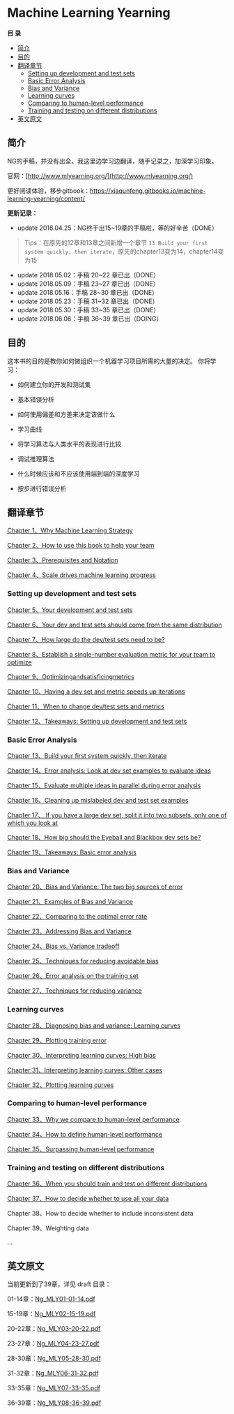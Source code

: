 # Machine Learning Yearning

**目  录**

* [简介](#简介)
* [目的](#目的)
* [翻译章节](#翻译章节)
    * [Setting up development and test sets](#setting-up-development-and-test-sets)
    * [Basic Error Analysis](#basic-error-analysis)
    * [Bias and Variance](#bias-and-variance)
    * [Learning curves](#learning-curves)
    * [Comparing to human-level performance](#comparing-to-human-level-performance)
    * [Training and testing on different distributions](#training-and-testing-on-different-distributions)
* [英文原文](#英文原文)

## 简介

NG的手稿，并没有出全。我这里边学习边翻译，随手记录之，加深学习印象。 

官网：[http://www.mlyearning.org/](http://www.mlyearning.org/)

更好阅读体验，移步gitbook：https://xiaqunfeng.gitbooks.io/machine-learning-yearning/content/

**更新记录：**

- update 2018.04.25：NG终于出15~19章的手稿啦，等的好辛苦（DONE）

> Tips：在原先的12章和13章之间新增一个章节 `13 Build your first system quickly, then iterate`，原先的chapter13变为14，chapter14变为15

- update 2018.05.02：手稿 20~22 章已出（DONE）
- update 2018.05.09：手稿 23~27 章已出（DONE）
- update 2018.05.16：手稿 28~30 章已出（DONE）
- update 2018.05.23：手稿 31~32 章已出（DONE）
- update 2018.05.30：手稿 33~35 章已出（DONE）
- update 2018.06.06：手稿 36~39 章已出（DOING）

## 目的

这本书的目的是教你如何做组织一个机器学习项目所需的大量的决定。 你将学习：

* 如何建立你的开发和测试集

* 基本错误分析

* 如何使用偏差和方差来决定该做什么

* 学习曲线

* 将学习算法与人类水平的表现进行比较

* 调试推理算法

* 什么时候应该和不应该使用端到端的深度学习

* 按步进行错误分析

## 翻译章节

[Chapter 1、Why Machine Learning Strategy](chapter1.md)

[Chapter 2、How to use this book to help your team](chapter2.md)

[Chapter 3、Prerequisites and Notation](chapter3.md)

[Chapter 4、Scale drives machine learning progress](chapter4.md)

### Setting up development and test sets

[Chapter 5、Your development and test sets](chapter5.md)

[Chapter 6、Your dev and test sets should come from the same distribution](chapter6.md)

[Chapter 7、How large do the dev/test sets need to be?](chapter7.md)

[Chapter 8、Establish a single-number evaluation metric for your team to optimize](chapter8.md)

[Chapter 9、Optimizingandsatisficingmetrics](chapter9.md)

[Chapter 10、Having a dev set and metric speeds up iterations](chapter10.md)

[Chapter 11、When to change dev/test sets and metrics](chapter11.md)

[Chapter 12、Takeaways: Setting up development and test sets](chapter12.md)

### Basic Error Analysis

[Chapter 13、Build your first system quickly, then iterate](chapter13.md)

[Chapter 14、Error analysis: Look at dev set examples to evaluate ideas](chapter14.md)

[Chapter 15、Evaluate multiple ideas in parallel during error analysis](chapter15.md)

[Chapter 16、Cleaning up mislabeled dev and test set examples](chapter16.md)

[Chapter 17、 If you have a large dev set, split it into two subsets, only one of which you look at](chapter17.md)

[Chapter 18、How big should the Eyeball and Blackbox dev sets be?](chapter18.md)

[Chapter 19、Takeaways: Basic error analysis](chapter19.md)

### Bias and Variance

[Chapter 20、Bias and Variance: The two big sources of error](chapter20.md)

[Chapter 21、Examples of Bias and Variance](chapter21.md)

[Chapter 22、Comparing to the optimal error rate](chapter22.md)

[Chapter 23、Addressing Bias and Variance](chapter23.md)

[Chapter 24、Bias vs. Variance tradeoff](chapter24.md)

[Chapter 25、Techniques for reducing avoidable bias](chapter25.md)

[Chapter 26、Error analysis on the training set](chapter26.md)

[Chapter 27、Techniques for reducing variance](chapter27.md)

### Learning curves

[Chapter 28、Diagnosing bias and variance: Learning curves](chapter28.md)

[Chapter 29、Plotting training error](chapter29.md)

[Chapter 30、Interpreting learning curves: High bias](chapter30.md)

[Chapter 31、Interpreting learning curves: Other cases](chapter31.md)

[Chapter 32、Plotting learning curves](chapter32.md)

### Comparing to human-level performance

[Chapter 33、Why we compare to human-level performance](chapter33.md)

[Chapter 34、How to define human-level performance](chapter34.md)

[Chapter 35、Surpassing human-level performance](chapter35.md)

### Training and testing on different distributions

[Chapter 36、When you should train and test on different distributions](chapter36.md)

[Chapter 37、How to decide whether to use all your data](chapter37.md)

Chapter 38、How to decide whether to include inconsistent data

Chapter 39、Weighting data

...

## 英文原文

当前更新到了39章，详见 draft 目录：

01-14章：[Ng_MLY01-01-14.pdf](draft/Ng_MLY01-01-14.pdf)

15-19章：[Ng_MLY02-15-19.pdf](draft/Ng_MLY02-15-19.pdf)

20-22章：[Ng_MLY03-20-22.pdf](draft/Ng_MLY03-20-22.pdf)

23-27章：[Ng_MLY04-23-27.pdf](draft/Ng_MLY04-23-27.pdf)

28-30章：[Ng_MLY05-28-30.pdf](draft/Ng_MLY05-28-30.pdf)

31-32章：[Ng_MLY06-31-32.pdf](draft/Ng_MLY06-31-32.pdf)

33-35章：[Ng_MLY07-33-35.pdf](draft/Ng_MLY07-33-35.pdf)

36-39章：[Ng_MLY08-36-39.pdf](draft/Ng_MLY08-36-39.pdf)